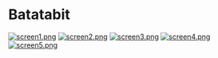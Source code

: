 # Batatabit
[![screen1.png](https://i.postimg.cc/Rh2B07zp/screen1.png)](https://postimg.cc/bS0MC2r1)
[![screen2.png](https://i.postimg.cc/52BVxQKp/screen2.png)](https://postimg.cc/w1jP2Mps)
[![screen3.png](https://i.postimg.cc/NF93ZKr6/screen3.png)](https://postimg.cc/H8mvyszn)
[![screen4.png](https://i.postimg.cc/Pqfr9Mf1/screen4.png)](https://postimg.cc/QFP3W1TM)
[![screen5.png](https://i.postimg.cc/9QCWwB7s/screen5.png)](https://postimg.cc/VdZy3n4F)

